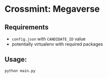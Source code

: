 # Crossmint: Megaverse

## Requirements
* `config.json` with `CANDIDATE_ID` value
* potentially virtualenv with required packages

## Usage:

```bash
python main.py
```

